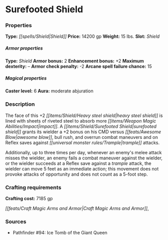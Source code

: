 ﻿---
Title: "Surefooted Shield"
Type: "Shield"
Price: "14200 gp"
Weight: "15 lbs."
Slot: "Shield"
Armor properties Type: "Shield"
Armor bonus: "2"
Enhancement bonus: "+2"
Maximum dexterity: "–"
Armor check penalty: "-2"
Arcane spell failure chance: "15"
Caster level: "6"
Aura: "moderate abjuration"
Description: |
  "The face of this _+2 heavy steel shield_ is lined with sheets of riveted steel to absorb more impact. A _surefooted shield_ grants its wielder a +2 bonus on his CMD versus awesome blow, bull rush, and overrun combat maneuvers and on Reflex saves against trample attacks.
  Additionally, up to three times per day, whenever an enemy's melee attack misses the wielder, an enemy fails a combat maneuver against the wielder, or the wielder succeeds at a Reflex save against a trample attack, the wielder can move 5 feet as an immediate action; this movement does not provoke attacks of opportunity and does not count as a 5-foot step."
Crafting cost: "7185 gp"
Sources: "['Pathfinder #94: Ice Tomb of the Giant Queen']"
---

# Surefooted Shield

### Properties

**Type:** _[[spells/Shield|Shield]]_ **Price:** 14200 gp **Weight:** 15 lbs. **Slot:** _Shield_

##### Armor properties

**Type:** _Shield_ **Armor bonus:** 2 **Enhancement bonus:** +2 **Maximum dexterity:** – **Armor check penalty:** -2 **Arcane spell failure chance:** 15

##### Magical properties

**Caster level:** 6 **Aura:** moderate abjuration

### Description

The face of this +2 _[[items/Shield/Heavy steel shield|heavy steel shield]]_ is lined with sheets of riveted steel to absorb more _[[items/Weapon Magic Abilities/Impact|impact]]_. A _[[items/Shield/Surefooted Shield|surefooted shield]]_ grants its wielder a +2 bonus on his CMD versus _[[feats/Awesome Blow|awesome blow]]_, bull rush, and overrun combat maneuvers and on Reflex saves against _[[universal monster rules/Trample|trample]]_ attacks.

Additionally, up to three times per day, whenever an enemy's melee attack misses the wielder, an enemy fails a combat maneuver against the wielder, or the wielder succeeds at a Reflex save against a _trample_ attack, the wielder can move 5 feet as an immediate action; this movement does not provoke attacks of opportunity and does not count as a 5-foot step.

### Crafting requirements

**Crafting cost:** 7185 gp

_[[feats/Craft Magic Arms and Armor|Craft Magic Arms and Armor]]_,

### Sources

* Pathfinder #94: Ice Tomb of the Giant Queen